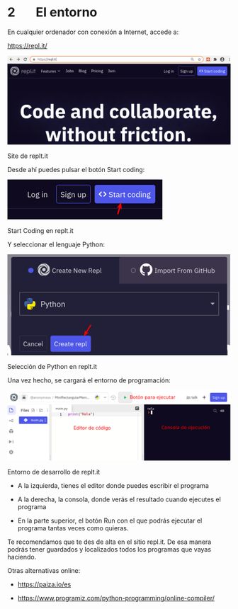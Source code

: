 2       El entorno
==================

En cualquier ordenador con conexión a Internet, accede a:

https://repl.it/

![](e20514ca-a096-442d-8ee5-3f2997bc2ec72106301532469382130.004.png)

Site de replt.it

Desde ahí puedes pulsar el botón Start coding:

![](e20514ca-a096-442d-8ee5-3f2997bc2ec72106301532469382130.005.png)

Start Coding en replt.it

Y seleccionar el lenguaje Python:

![](e20514ca-a096-442d-8ee5-3f2997bc2ec72106301532469382130.006.png)

Selección de Python en replt.it

Una vez hecho, se cargará el entorno de programación:

![](e20514ca-a096-442d-8ee5-3f2997bc2ec72106301532469382130.007.png)

Entorno de desarrollo de replt.it

- A la izquierda, tienes el editor donde puedes escribir el programa

- A la derecha, la consola, donde verás el resultado cuando ejecutes el programa

- En la parte superior, el botón Run con el que podrás ejecutar el programa tantas veces como quieras.

Te recomendamos que te des de alta en el sitio repl.it. De esa manera podrás tener guardados y localizados todos los programas que vayas haciendo.

Otras alternativas online:

- https://paiza.io/es

- https://www.programiz.com/python-programming/online-compiler/